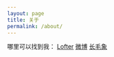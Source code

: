 ```yaml
---
layout: page
title: 关于
permalink: /about/
---
```


哪里可以找到我：
[Lofter](https://jbqcrystal.lofter.com/)
[微博](https://weibo.com/6197271139/profile?rightmod=1&wvr=6&mod=personinfo)
[长毛象](https://alive.bar/web/accounts/21611)
